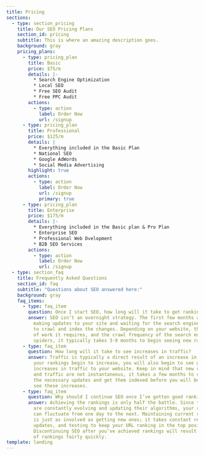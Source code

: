 ```yaml
---
title: Pricing
sections:
  - type: section_pricing
    title: Our SEO Pricing Plans
    section_id: pricing
    subtitle: This is where an amazing description goes.
    background: gray
    pricing_plans:
      - type: pricing_plan
        title: Basic
        price: $75/m
        details: |-
          * Search Engine Optimization
          * Local SEO
          * Free SEO Audit
          * Free PPC Audit
        actions:
          - type: action
            label: Order Now
            url: /signup
      - type: pricing_plan
        title: Professional
        price: $125/m
        details: |
          * Everything included in the Basic Plan
          * National SEO
          * Google AdWords
          * Social Media Advertising
        highlight: true
        actions:
          - type: action
            label: Order Now
            url: /signup
            primary: true
      - type: pricing_plan
        title: Enterprise
        price: $175/m
        details: |-
          * Everything included in the Basic plan & Pro Plan
          * Enterprise SEO
          * Professional Web Dvelopment
          * B2B SEO Services
        actions:
          - type: action
            label: Order Now
            url: /signup
  - type: section_faq
    title: Frequently Asked Questions
    section_id: faq
    subtitle: "Questions about SEO answered here:"
    background: gray
    faq_items:
      - type: faq_item
        question: Once I start SEO, how long will it take to get rankings?
        answer: SEO isn’t an overnight strategy. The first few months are dedicated to
          making updates to your site and waiting for the search engine spiders
          to crawl and index the changes. Depending on your website, the amount
          of work it requires, and the crawl frequency of the search engine
          spiders, it typically takes 3-9 months to begin seeing new rankings.
      - type: faq_item
        question: How long will it take to see increases in traffic?
        answer: Traffic is typically a direct result of an increase in rankings. Once
          your rankings begin to increase, you will also begin to see gradual
          increases in traffic to your website. Keep in mind that new rankings
          and traffic are not instantaneous, it takes a few months to complete
          the necessary updates and get them indexed before you will begin to
          see these increases.
      - type: faq_item
        question: Why should I continue SEO once I’ve gotten good rankings?
        answer: Achieving the rankings is only half the battle. Since the search engines
          are constantly evolving and updating their algorithms, your rankings
          can fluctuate from one day to the next. Maintaining current rankings
          is just as involved as getting new ones; it takes constant research,
          updates, and testing to keep your URL ranking in the top positions.
          Discontinuing SEO after you’ve achieved rankings will result in a loss
          of rankings fairly quickly.
template: landing
---
```

